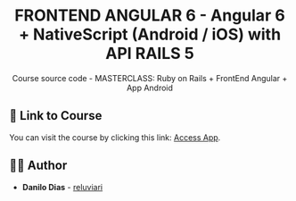 <h1 align="center">
  <strong>FRONTEND ANGULAR 6 - Angular 6 + NativeScript (Android / iOS) with API RAILS 5</strong>
</h1> 

<p align="center">
  Course source code - MASTERCLASS: Ruby on Rails + FrontEnd Angular + App Android
</p> 

## 📌 Link to Course

You can visit the course by clicking this link: [Access App](https://www.udemy.com/course/rails-angular-nativescript-apis-e-apicativos-android-ios-e-web/).

## 🙋‍♂️ Author

* **Danilo Dias** - [reluviari](https://github.com/reluviari)
